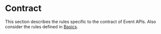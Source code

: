 # Contract

This section describes the rules specific to the contract of Event APIs. Also consider the rules defined in [Basics](../../020_General-Guidelines/010_Basics/index.md).
